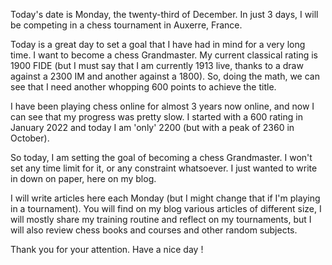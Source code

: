 Today's date is Monday, the twenty-third of December. In just 3 days, I will be competing in a chess tournament in Auxerre, France.

Today is a great day to set a goal that I have had in mind for a very long time. I want to become a chess Grandmaster. My current classical rating is 1900 FIDE (but I must say that I am currently 1913 live, thanks to a draw against a 2300 IM and another against a 1800). So, doing the math, we can see that I need another whopping 600 points to achieve the title.

I have been playing chess online for almost 3 years now online, and now I can see that my progress was pretty slow. I started with a 600 rating in January 2022 and today I am 'only' 2200 (but with a peak of 2360 in October).

So today, I am setting the goal of becoming a chess Grandmaster. I won't set any time limit for it, or any constraint whatsoever. I just wanted to write in down on paper, here on my blog.

I will write articles here each Monday (but I might change that if I'm playing in a tournament). You will find on my blog various articles of different size, I will mostly share my training routine and reflect on my tournaments, but I will also review chess books and courses and other random subjects.

Thank you for your attention. Have a nice day !